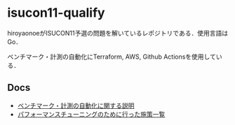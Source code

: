 # isucon11-qualify
hiroyaonoeがISUCON11予選の問題を解いているレポジトリである．使用言語はGo．

ベンチマーク・計測の自動化にTerraform, AWS, Github Actionsを使用している．

## Docs
- [ベンチマーク・計測の自動化に関する説明](./docs/run-bench.md)  
- [パフォーマンスチューニングのために行った施策一覧](./docs/strategy.md)  
